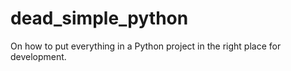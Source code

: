# dead_simple_python
On how to put everything in a Python project in the right place for development.
